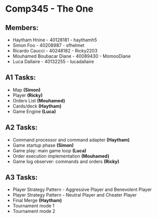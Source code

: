 # Comp345 - The One
## Members:
- Haytham Hnine - 40128181 - haythamh5  
- Simon Foo - 40208987 - sfhelmet
- Ricardo Caucci - 40248182 - Ricky2203
- Mouhamed Boubacar Diane - 40089430 - MomooDiane
- Luca Dallaire - 40132255 - lucadallaire

## A1 Tasks:
- Map **(Simon)**  
- Player **(Ricky)**  
- Orders List **(Mouhamed)**
- Cards/deck **(Haytham)**  
- Game Engine **(Luca)**

## A2 Tasks:
- Command processor and command adapter **(Haytham)**  
- Game startup phase **(Simon)**
- Game play: main game loop **(Luca)**
- Order execution implementation **(Mouhamed)**
- Game log observer: commands and orders **(Ricky)** 

## A3 Tasks:
- Player Strategy Pattern - Aggressive Player and Benevolent Player
- Player Strategy Pattern - Neutral Player and Cheater Player
- Final Merge **(Haytham)**
- Tournament mode 1
- Tournament mode 2

